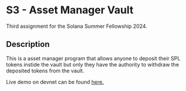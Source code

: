 # S3 - Asset Manager Vault

Third assignment for the Solana Summer Fellowship 2024.

## Description

This is a asset manager program that allows anyone to deposit their SPL tokens instide the vault but only they have the authority to withdraw the deposited tokens from the vault.

Live demo on devnet can be found [here.](https://solscan.io/account/9S5bjM3yp8RczYd9CPJYXvG3LQ88v5gK6TeG2fraukEm?cluster=devnet)
